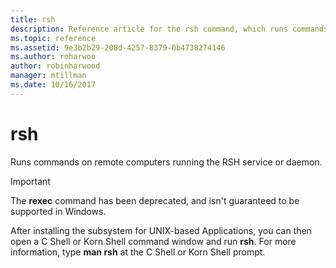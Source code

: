 ```yaml
---
title: rsh
description: Reference article for the rsh command, which runs commands on remote computers running the RSH service or daemon. This command has been deprecated and isn't guaranteed to be supported in Windows.
ms.topic: reference
ms.assetid: 9e3b2b29-208d-4257-8379-0b4738274146
ms.author: roharwoo
author: robinharwood
manager: mtillman
ms.date: 10/16/2017
---
```


# rsh

Runs commands on remote computers running the RSH service or daemon.

> [!IMPORTANT]
> The **rexec** command has been deprecated, and isn't guaranteed to be supported in Windows.

After installing the subsystem for UNIX-based Applications, you can then open a C Shell or Korn Shell command window and run **rsh**. For more information, type **man rsh** at the C Shell or Korn Shell prompt.
